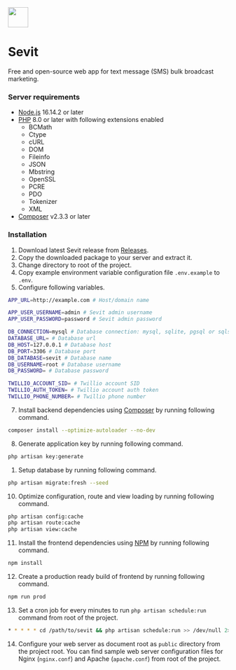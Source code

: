 <img src="https://i.imgur.com/wcSNV8i.png" height="46">

# Sevit
Free and open-source web app for text message (SMS) bulk broadcast marketing.

### Server requirements
- [Node.js](https://nodejs.org/en/download/) 16.14.2 or later
- [PHP](https://www.php.net/downloads.php) 8.0 or later with following extensions enabled
  - BCMath
  - Ctype
  - cURL
  - DOM
  - Fileinfo
  - JSON
  - Mbstring
  - OpenSSL
  - PCRE
  - PDO
  - Tokenizer
  - XML
- [Composer](https://getcomposer.org/download/) v2.3.3 or later

### Installation
1. Download latest Sevit release from [Releases](https://github.com/codewaft/sevit/releases).
2. Copy the downloaded package to your server and extract it.
3. Change directory to root of the project.
4. Copy example environment variable configuration file `.env.example` to `.env`.
5. Configure following variables.
```sh
APP_URL=http://example.com # Host/domain name

APP_USER_USERNAME=admin # Sevit admin username
APP_USER_PASSWORD=password # Sevit admin password

DB_CONNECTION=mysql # Database connection: mysql, sqlite, pgsql or sqlsrv
DATABASE_URL= # Database url
DB_HOST=127.0.0.1 # Database host
DB_PORT=3306 # Database port
DB_DATABASE=sevit # Database name
DB_USERNAME=root # Database username
DB_PASSWORD= # Database password

TWILLIO_ACCOUNT_SID= # Twillio account SID
TWILLIO_AUTH_TOKEN= # Twillio account auth token
TWILLIO_PHONE_NUMBER= # Twillio phone number
```
7. Install backend dependencies using [Composer](https://getcomposer.org/download/) by running following command.
```sh
composer install --optimize-autoloader --no-dev
```
8. Generate application key by running following command.
```sh
php artisan key:generate
```
1. Setup database by running following command.
```sh
php artisan migrate:fresh --seed
```
10. Optimize configuration, route and view loading by running following command.
```sh
php artisan config:cache
php artisan route:cache
php artisan view:cache
```
11.  Install the frontend dependencies using [NPM](https://docs.npmjs.com/downloading-and-installing-node-js-and-npm) by running following command.
```sh
npm install
```
12. Create a production ready build of frontend by running following command.
```sh
npm run prod
```
13.  Set a cron job for every minutes to run `php artisan schedule:run` command from root of the project.
```sh
* * * * * cd /path/to/sevit && php artisan schedule:run >> /dev/null 2>&1
```
14.  Configure your web server as document root as `public` directory from the project root. You can find sample web server configuration files for Nginx (`nginx.conf`) and Apache (`apache.conf`) from root of the project.
